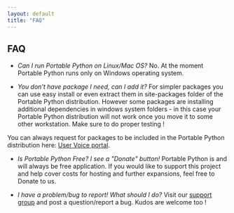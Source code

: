 ```yaml
---
layout: default
title: "FAQ"
---
```

## FAQ

 * *Can I run Portable Python on Linux/Mac OS?*
No. At the moment Portable Python runs only on Windows operating system.

 * *You don't have package I need, can I add it?* 
For simpler packages you can use easy install or even extract them in site-packages folder of the Portable Python distribution. However some packages are installing additional dependencies in windows system folders - in this case your Portable Python distribution will not work once you move it to some other workstation. Make sure to do proper testing !

You can always request for packages to be included in the Portable Python distribution here: [User Voice portal](http://portablepython.uservoice.com). 

 * *Is Portable Python Free? I see a "Donate" button!*
 Portable Python is and will always be free application. If you would like to support this project and help cover costs for hosting and further expansions, feel free to Donate to us.

 * *I have a problem/bug to report! What should I do?*
 Visit our [support group](https://groups.google.com/forum/?fromgroups#!forum/portablepython) and post a question/report a bug. Kudos are welcome too !

 